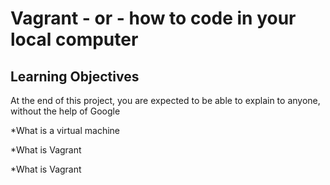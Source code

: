 # Vagrant - or - how to code in your local computer

## Learning Objectives

At the end of this project, you are expected to be able to explain to anyone, without the help of Google

*What is a virtual machine

*What is Vagrant

*What is Vagrant
